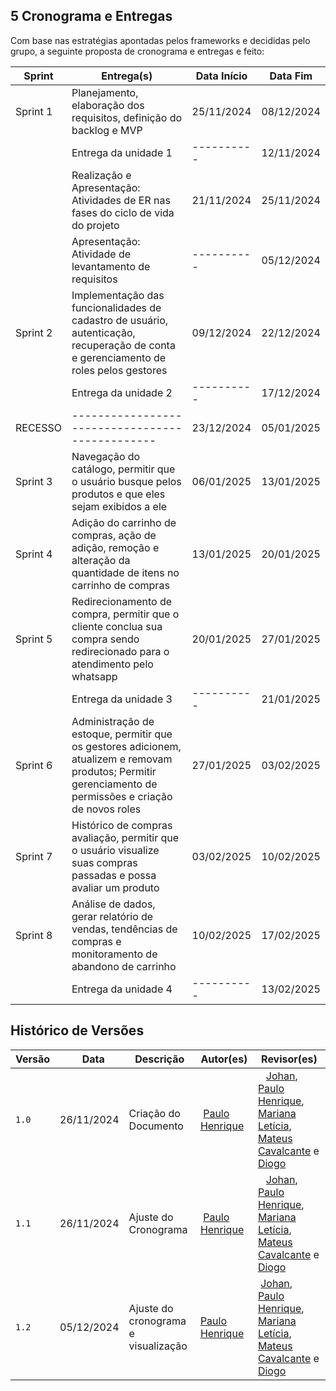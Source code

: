 ## 5 Cronograma e Entregas

  

Com base nas estratégias apontadas pelos frameworks e decididas pelo grupo, a seguinte proposta de cronograma e entregas e feito:

  

| **Sprint** | **Entrega(s)** | **Data Início** | **Data Fim** |
| ---| ---| ---| --- |
| Sprint 1 | Planejamento, elaboração dos requisitos, definição do backlog e MVP | 25/11/2024 | 08/12/2024 |
|  | Entrega da unidade 1 | \---------- | 12/11/2024 |
|  | Realização e Apresentação: Atividades de ER nas fases do ciclo de vida do projeto | 21/11/2024 | 25/11/2024 |
|  | Apresentação: Atividade de levantamento de requisitos | \---------- | 05/12/2024 |
| Sprint 2 | Implementação das funcionalidades de cadastro de usuário, autenticação, recuperação de conta e gerenciamento de roles pelos gestores | 09/12/2024 | 22/12/2024 |
|  | Entrega da unidade 2 | \---------- | 17/12/2024 |
| RECESSO | \----------------------------------------------- | 23/12/2024 | 05/01/2025 |
| Sprint 3 | Navegação do catálogo, permitir que o usuário busque pelos produtos e que eles sejam exibidos a ele | 06/01/2025 | 13/01/2025 |
| Sprint 4 | Adição do carrinho de compras, ação de adição, remoção e alteração da quantidade de itens no carrinho de compras | 13/01/2025 | 20/01/2025 |
| Sprint 5 | Redirecionamento de compra, permitir que o cliente conclua sua compra sendo redirecionado para o atendimento pelo whatsapp | 20/01/2025 | 27/01/2025 |
|  | Entrega da unidade 3 | \---------- | 21/01/2025 |
| Sprint 6 | Administração de estoque, permitir que os gestores adicionem, atualizem e removam produtos; Permitir gerenciamento de permissões e criação de novos roles | 27/01/2025 | 03/02/2025 |
| Sprint 7 | Histórico de compras avaliação, permitir que o usuário visualize suas compras passadas e possa avaliar um produto | 03/02/2025 | 10/02/2025 |
| Sprint 8 | Análise de dados, gerar relatório de vendas, tendências de compras e monitoramento de abandono de carrinho | 10/02/2025 | 17/02/2025 |
|  | Entrega da unidade 4 | \---------- | 13/02/2025 |

  

## Histórico de Versões

  

| Versão |    Data | Descrição | Autor(es) | Revisor(es) |
| ---| ---| ---| ---| --- |
| `1.0` | 26/11/2024 | Criação do Documento |  [Paulo Henrique](https://github.com/Nanashii76) |    [Johan](https://github.com/johan-rocha), [Paulo Henrique](https://github.com/Nanashii76), [Mariana Letícia](https://github.com/Marianannn), [Mateus Cavalcante](https://github.com/mateuscavati) e [Diogo](https://github.com/Diogo-Barboza) |
| `1.1` | 26/11/2024 | Ajuste do Cronograma |  [Paulo Henrique](https://github.com/Nanashii76) |    [Johan](https://github.com/johan-rocha), [Paulo Henrique](https://github.com/Nanashii76), [Mariana Letícia](https://github.com/Marianannn), [Mateus Cavalcante](https://github.com/mateuscavati) e [Diogo](https://github.com/Diogo-Barboza) |
| `1.2` | 05/12/2024 | Ajuste do cronograma e visualização | [Paulo Henrique](https://github.com/Nanashii76) |  [Johan](https://github.com/johan-rocha), [Paulo Henrique](https://github.com/Nanashii76), [Mariana Letícia](https://github.com/Marianannn), [Mateus Cavalcante](https://github.com/mateuscavati) e [Diogo](https://github.com/Diogo-Barboza) |